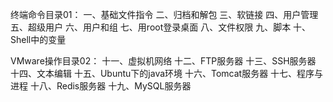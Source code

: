 终端命令目录01：
一、基础文件指令
二、归档和解包
三、软链接
四、用户管理
五、超级用户
六、用户和组
七、用root登录桌面
八、文件权限
九、脚本
十、Shell中的变量

VMware操作目录02：
十一、虚拟机网络
十二、FTP服务器
十三、SSH服务器
十四、文本编辑
十五、Ubuntu下的java环境
十六、Tomcat服务器
十七、程序与进程
十八、Redis服务器
十九、MySQL服务器
